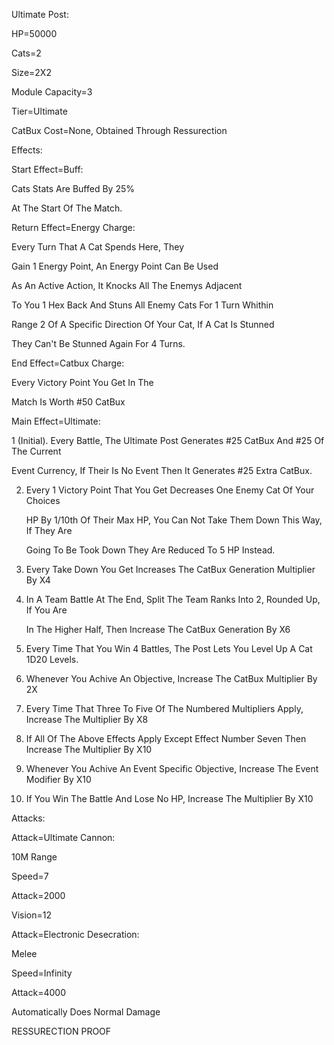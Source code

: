 Ultimate Post:

HP=50000

Cats=2

Size=2X2

Module Capacity=3

Tier=Ultimate

CatBux Cost=None, Obtained Through Ressurection

Effects:

Start Effect=Buff:

Cats Stats Are Buffed By 25% 

At The Start Of The Match.

Return Effect=Energy Charge:

Every Turn That A Cat Spends Here, They

Gain 1 Energy Point, An Energy Point Can Be Used

As An Active Action, It Knocks All The Enemys Adjacent

To You 1 Hex Back And Stuns All Enemy Cats For 1 Turn Whithin 

Range 2 Of A Specific Direction Of Your Cat, If A Cat Is Stunned

They Can't Be Stunned Again For 4 Turns.

End Effect=Catbux Charge:

Every Victory Point You Get In The

Match Is Worth #50 CatBux

Main Effect=Ultimate:

1 (Initial). Every Battle, The Ultimate Post Generates #25 CatBux And #25 Of The Current

  Event Currency, If Their Is No Event Then It Generates #25 Extra CatBux.

2. Every 1 Victory Point That You Get Decreases One Enemy Cat Of Your Choices

   HP By 1/10th Of Their Max HP, You Can Not Take Them Down This Way, If They Are
   
   Going To Be Took Down They Are Reduced To 5 HP Instead.

3. Every Take Down You Get Increases The CatBux Generation Multiplier By X4

4. In A Team Battle At The End, Split The Team Ranks Into 2, Rounded Up, If You Are

   In The Higher Half, Then Increase The CatBux Generation By X6

5. Every Time That You Win 4 Battles, The Post Lets You Level Up A Cat 1D20 Levels.

6. Whenever You Achive An Objective, Increase The CatBux Multiplier By 2X

7. Every Time That Three To Five Of The Numbered Multipliers Apply, Increase The Multiplier By X8

8. If All Of The Above Effects Apply Except Effect Number Seven Then Increase The Multiplier By X10

9. Whenever You Achive An Event Specific Objective, Increase The Event Modifier By X10

10. If You Win The Battle And Lose No HP, Increase The Multiplier By X10

Attacks:

Attack=Ultimate Cannon:

10M Range

Speed=7

Attack=2000

Vision=12

Attack=Electronic Desecration:

Melee

Speed=Infinity

Attack=4000

Automatically Does Normal Damage

RESSURECTION PROOF

